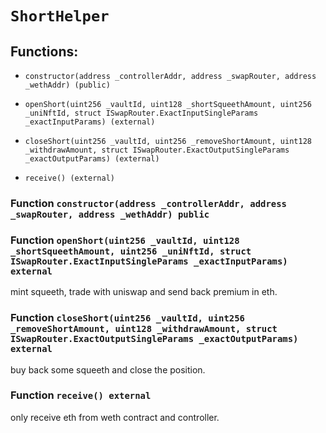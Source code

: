 # `ShortHelper`

## Functions:

- `constructor(address _controllerAddr, address _swapRouter, address _wethAddr) (public)`

- `openShort(uint256 _vaultId, uint128 _shortSqueethAmount, uint256 _uniNftId, struct ISwapRouter.ExactInputSingleParams _exactInputParams) (external)`

- `closeShort(uint256 _vaultId, uint256 _removeShortAmount, uint128 _withdrawAmount, struct ISwapRouter.ExactOutputSingleParams _exactOutputParams) (external)`

- `receive() (external)`

### Function `constructor(address _controllerAddr, address _swapRouter, address _wethAddr) public`

### Function `openShort(uint256 _vaultId, uint128 _shortSqueethAmount, uint256 _uniNftId, struct ISwapRouter.ExactInputSingleParams _exactInputParams) external`

mint squeeth, trade with uniswap and send back premium in eth.

### Function `closeShort(uint256 _vaultId, uint256 _removeShortAmount, uint128 _withdrawAmount, struct ISwapRouter.ExactOutputSingleParams _exactOutputParams) external`

buy back some squeeth and close the position.

### Function `receive() external`

only receive eth from weth contract and controller.
